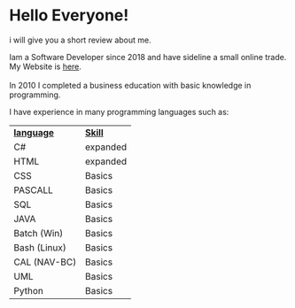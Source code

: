 # Hello Everyone!
i will give you a short review about me.

Iam a Software Developer since 2018 and have sideline a small online trade.<br>
My Website is <a href="https://Patrickkranig-merchandise.de.tl">here</a>.<br>
<br>
In 2010 I completed a business education with basic knowledge in programming.

I have experience in many programming languages such as:
<table>
<tr>
  <td><b><u>language</u><td><b><u>Skill</u>
<tr>
  <td>C#</td><td>expanded</td>
<tr>
  <td>HTML</td><td>expanded</td>
<tr>
  <td>CSS</td><td>Basics</td>
<tr>
  <td>PASCALL</td><td>Basics</td>
<tr>
  <td>SQL</td><td>Basics</td>
<tr>
  <td>JAVA</td><td>Basics</td>
<tr>
  <td>Batch (Win)</td><td>Basics</td>
<tr>
  <td>Bash (Linux)</td><td>Basics</td>
<tr>
  <td>CAL (NAV-BC)</td><td>Basics</td>
<tr>
  <td>UML</td><td>Basics</td>  
<tr>
  <td>Python</td><td>Basics</td>
